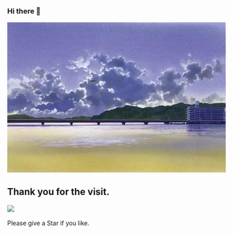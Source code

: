 ### Hi there 👋

<div align="center">
<img src=https://github.com/Makoq/Makoq/blob/main/bkg.jpeg />
</div>

## Thank you for the visit.

![](http://profile-counter.glitch.me/biaochenxuying/count.svg)

Please give a Star if you like.
